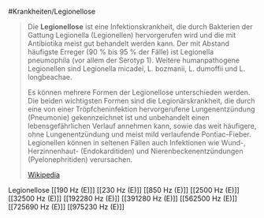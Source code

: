 #Krankheiten/Legionellose

> Die **Legionellose** ist eine Infektionskrankheit, die durch Bakterien der Gattung Legionella (Legionellen) hervorgerufen wird und die mit Antibiotika meist gut behandelt werden kann. Der mit Abstand häufigste Erreger (90 % bis 95 % der Fälle) ist Legionella pneumophila (vor allem der Serotyp 1). Weitere humanpathogene Legionellen sind Legionella micadei, L. bozmanii, L. dumoffii und L. longbeachae.
>
> Es können mehrere Formen der Legionellose unterschieden werden. Die beiden wichtigsten Formen sind die Legionärskrankheit, die durch eine von einer Tröpfcheninfektion hervorgerufene Lungenentzündung (Pneumonie) gekennzeichnet ist und unbehandelt einen lebensgefährlichen Verlauf annehmen kann, sowie das weit häufigere, ohne Lungenentzündung und meist mild verlaufende Pontiac-Fieber. Legionellen können in seltenen Fällen auch Infektionen wie Wund-, Herzinnenhaut- (Endokarditiden) und Nierenbeckenentzündungen (Pyelonephritiden) verursachen.
>
> [Wikipedia](https://de.wikipedia.org/wiki/Legionellose)

Legionellose
[[190 Hz (E)]]
[[230 Hz (E)]]
[[850 Hz (E)]]
[[2500 Hz (E)]]
[[32500 Hz (E)]]
[[192280 Hz (E)]]
[[391280 Hz (E)]]
[[562500 Hz (E)]]
[[725690 Hz (E)]]
[[975230 Hz (E)]]